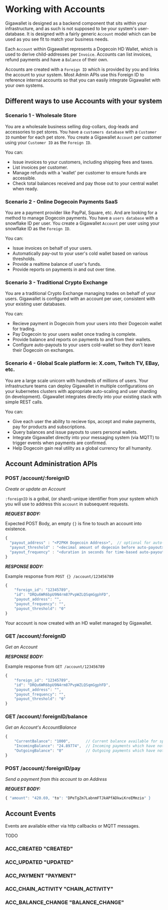# Working with Accounts

Gigawallet is designed as a backend component that sits within your infrastructure, and 
as such is not supposed to be your system's user-database. It is designed with a fairly 
generic `Account` model which can be used as you see fit to match your business needs. 

Each `Account` within Gigawallet represents a Dogecoin HD Wallet, which is used to derive
child-addresses per `Invoice`. Accounts can list invoices, refund payments and have a 
`Balance` of their own. 

Accounts are created with a `Foreign ID` which is provided by you and links the account 
to your system. Most Admin APIs use this Foreign ID to reference internal accounts so
that you can easily integrate Gigawallet with your own systems.

## Different ways to use Accounts with your system

### Scenario 1 - Wholesale Store

You are a wholesale business selling dog-collars, dog-leads and accessories to pet stores.
You have a `customers database` with a `Customer ID` number for each pet store. You create a 
Gigawallet `Account` per customer using your `Customer ID` as the `Foreign ID`. 

You can:
- Issue invoices to your customers, including shipping fees and taxes.
- List invoices per customer.
- Manage refunds with a 'wallet' per customer to ensure funds are accessible.
- Check total balances received and pay those out to your central wallet when ready.


### Scenario 2 - Online Dogecoin Payments SaaS

You are a payment provider like PayPal, Square, etc. And are looking for a method to 
manage Dogecoin payments. You have a `users database` with a snowflake ID per user. You
create a Gigawallet `Account` per user using your snowflake ID as the `Foreign ID`. 

You can:
- Issue invoices on behalf of your users.
- Automatically pay-out to your user's cold wallet based on various thresholds.
- Provide a realtime balance of user's funds.
- Provide reports on payments in and out over time.


### Scenario 3 - Traditional Crypto Exchange

You are a traditional Crypto Exchange managing trades on behalf of your users. Gigawallet
is configured with an account per user, consistent with your existing user databases.

You can:
- Recieve payment in Dogecoin from your users into their Dogecoin wallet for trading. 
- Pay Dogecoin to your users wallet once trading is complete.
- Provide balance and reports on payments to and from their wallets.
- Configure auto-payouts to your users cold-wallet so they don't leave their Dogecoin on exchanges.

### Scenario 4 - Global Scale platform ie: X.com, Twitch TV, EBay, etc.

You are a large scale unicorn with hundreds of millions of users. Your infrastructure teams
can deploy Gigawallet in multiple configurations on your kubernetes clusters with appropriate auto-scaling 
and user sharding (in development). Gigawallet integrates directly into your existing stack 
with simple REST calls.

You can:
- Give each user the ability to recieve tips, accept and make payments, pay for products and subscriptions.
- Query balances and issue payouts to users personal wallets.
- Integrate Gigawallet directly into your messaging system (via MQTT) to trigger events when payments are confirmed.
- Help Dogecoin gain real utility as a global currency for all humanity.

## Account Administration APIs


### POST /account/:foreignID  
_Create or update an Account_

`:foreignID` is a gobal, (or shard)-unique identifier from your system which you will use
to address this `account` in subsequent requests.

***REQUEST BODY:***

Expected POST Body, an empty `{}` is fine to touch an account into existence. 
```js
{
  "payout_address" : "<P2PKH Dogecoin Address>",  // optional for auto-payout
  "payout_threshold" : "<decimal amount of dogecoin before auto-payout>" //optional 
  "payout_frequency" : "<duration in seconds for time-based auto-payouts>" //optional 
}
```

***RESPONSE BODY:***

Example response from `POST {} /account/123456789`
```js
{
    "foreign_id": "12345789",
    "id": "DRQu6WR6bpU9N4rm87PvpWZLQSqmGgphFD",
    "payout_address": "",
    "payout_frequency": "",
    "payout_threshold": "0"
}
```

Your account is now created with an HD wallet managed by Gigawallet.

### GET /account/:foreignID
_Get an Account_

***RESPONSE BODY:***

Example response from `GET /account/123456789`
```js
{
    "foreign_id": "12345789",
    "id": "DRQu6WR6bpU9N4rm87PvpWZLQSqmGgphFD",
    "payout_address": "",
    "payout_frequency": "",
    "payout_threshold": "0"
}
```

### GET /account/:foreignID/balance
_Get an Account's AccountBalance_

```js
{
    "CurrentBalance": "1000",       // Current balance available for spending 
    "IncomingBalance": "24.89774",  // Incoming payments which have not met the confirmation threshold
    "OutgoingBalance": "0"          // Outgoing payments which have not met the confirmation threshold
}
```


### POST /account/:foreignID/pay
_Send a payment from this account to an Address_

***REQUEST BODY:***

```js
{ "amount": "420.69, "to": "DPeTgZm7LabnmFTJkAPfADkwiKreEMmzio" } 
```


## Account Events 

Events are available either via http callbacks or MQTT messages.

TODO

### ACC_CREATED "CREATED"

### ACC_UPDATED "UPDATED"

### ACC_PAYMENT "PAYMENT"

### ACC_CHAIN_ACTIVITY "CHAIN_ACTIVITY"

### ACC_BALANCE_CHANGE "BALANCE_CHANGE"
